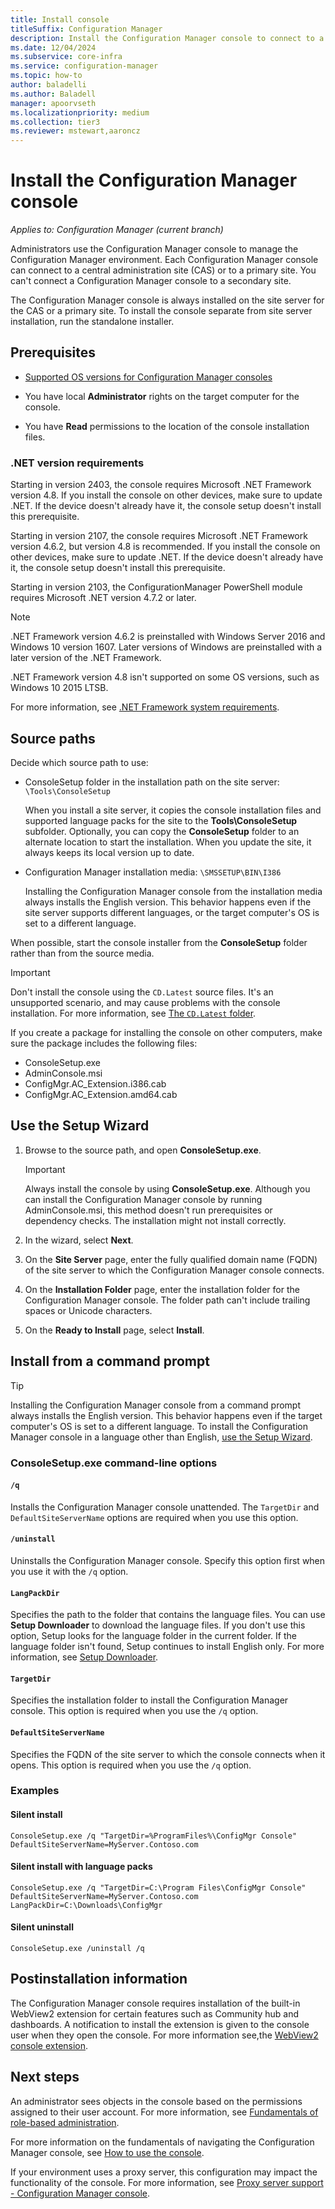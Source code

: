 ```yaml
---
title: Install console
titleSuffix: Configuration Manager
description: Install the Configuration Manager console to connect to a central administration site or primary site.
ms.date: 12/04/2024
ms.subservice: core-infra
ms.service: configuration-manager
ms.topic: how-to
author: baladelli
ms.author: Baladell
manager: apoorvseth
ms.localizationpriority: medium
ms.collection: tier3
ms.reviewer: mstewart,aaroncz 
---
```


# Install the Configuration Manager console

*Applies to: Configuration Manager (current branch)*

Administrators use the Configuration Manager console to manage the Configuration Manager environment. Each Configuration Manager console can connect to a central administration site (CAS) or to a primary site. You can't connect a Configuration Manager console to a secondary site.

The Configuration Manager console is always installed on the site server for the CAS or a primary site. To install the console separate from site server installation, run the standalone installer.

## Prerequisites

- [Supported OS versions for Configuration Manager consoles](../../../plan-design/configs/supported-operating-systems-consoles.md)

- You have local **Administrator** rights on the target computer for the console.

- You have **Read** permissions to the location of the console installation files.

### .NET version requirements

<!--10402814-->

Starting in version 2403, the console requires Microsoft .NET Framework version 4.8. If you install the console on other devices, make sure to update .NET. If the device doesn't already have it, the console setup doesn't install this prerequisite.

Starting in version 2107, the console requires Microsoft .NET Framework version 4.6.2, but version 4.8 is recommended. If you install the console on other devices, make sure to update .NET. If the device doesn't already have it, the console setup doesn't install this prerequisite.

Starting in version 2103, the ConfigurationManager PowerShell module requires Microsoft .NET version 4.7.2 or later.

> [!NOTE]
> .NET Framework version 4.6.2 is preinstalled with Windows Server 2016 and Windows 10 version 1607. Later versions of Windows are preinstalled with a later version of the .NET Framework.
>
> .NET Framework version 4.8 isn't supported on some OS versions, such as Windows 10 2015 LTSB.
>
> For more information, see [.NET Framework system requirements](/dotnet/framework/get-started/system-requirements).

## Source paths

Decide which source path to use:

- ConsoleSetup folder in the installation path on the site server: `\Tools\ConsoleSetup`

    When you install a site server, it copies the console installation files and supported language packs for the site to the **Tools\ConsoleSetup** subfolder. Optionally, you can copy the **ConsoleSetup** folder to an alternate location to start the installation. When you update the site, it always keeps its local version up to date.

- Configuration Manager installation media: `\SMSSETUP\BIN\I386`

    Installing the Configuration Manager console from the installation media always installs the English version. This behavior happens even if the site server supports different languages, or the target computer's OS is set to a different language.

When possible, start the console installer from the **ConsoleSetup** folder rather than from the source media.

> [!IMPORTANT]
> Don't install the console using the `CD.Latest` source files. It's an unsupported scenario, and may cause problems with the console installation. For more information, see [The `CD.Latest` folder](../../manage/the-cd.latest-folder.md#unsupported-scenarios).<!-- SCCMDocs issue 1359 -->

If you create a package for installing the console on other computers, make sure the package includes the following files:<!--3612513-->

- ConsoleSetup.exe
- AdminConsole.msi
- ConfigMgr.AC_Extension.i386.cab
- ConfigMgr.AC_Extension.amd64.cab

## Use the Setup Wizard

1. Browse to the source path, and open **ConsoleSetup.exe**.

    > [!IMPORTANT]
    > Always install the console by using **ConsoleSetup.exe**. Although you can install the Configuration Manager console by running AdminConsole.msi, this method doesn't run prerequisites or dependency checks. The installation might not install correctly.

1. In the wizard, select **Next**.

1. On the **Site Server** page, enter the fully qualified domain name (FQDN) of the site server to which the Configuration Manager console connects.

1. On the **Installation Folder** page, enter the installation folder for the Configuration Manager console. The folder path can't include trailing spaces or Unicode characters.

1. On the **Ready to Install** page, select **Install**.

## Install from a command prompt

> [!TIP]
> Installing the Configuration Manager console from a command prompt always installs the English version. This behavior happens even if the target computer's OS is set to a different language. To install the Configuration Manager console in a language other than English, [use the Setup Wizard](#use-the-setup-wizard).

### ConsoleSetup.exe command-line options

#### `/q`

Installs the Configuration Manager console unattended. The `TargetDir` and `DefaultSiteServerName` options are required when you use this option.

#### `/uninstall`

Uninstalls the Configuration Manager console. Specify this option first when you use it with the `/q` option.

#### `LangPackDir`

Specifies the path to the folder that contains the language files. You can use **Setup Downloader** to download the language files. If you don't use this option, Setup looks for the language folder in the current folder. If the language folder isn't found, Setup continues to install English only. For more information, see [Setup Downloader](setup-downloader.md).

#### `TargetDir`

Specifies the installation folder to install the Configuration Manager console. This option is required when you use the `/q` option.

#### `DefaultSiteServerName`

Specifies the FQDN of the site server to which the console connects when it opens. This option is required when you use the `/q` option.

### Examples

#### Silent install

`ConsoleSetup.exe /q "TargetDir=%ProgramFiles%\ConfigMgr Console" DefaultSiteServerName=MyServer.Contoso.com`

#### Silent install with language packs

`ConsoleSetup.exe /q "TargetDir=C:\Program Files\ConfigMgr Console" DefaultSiteServerName=MyServer.Contoso.com LangPackDir=C:\Downloads\ConfigMgr`

#### Silent uninstall

`ConsoleSetup.exe /uninstall /q`

## Postinstallation information

The Configuration Manager console requires installation of the built-in WebView2 extension for certain features such as Community hub and dashboards. A notification to install the extension is given to the console user when they open the console. For more information see,the [WebView2 console extension](../../manage/admin-console-extensions.md#bkmk_notification).

## Next steps

An administrator sees objects in the console based on the permissions assigned to their user account. For more information, see [Fundamentals of role-based administration](../../../understand/fundamentals-of-role-based-administration.md).

For more information on the fundamentals of navigating the Configuration Manager console, see [How to use the console](../../manage/admin-console.md).

If your environment uses a proxy server, this configuration may impact the functionality of the console. For more information, see [Proxy server support - Configuration Manager console](../../../plan-design/network/proxy-server-support.md#configuration-manager-console).

